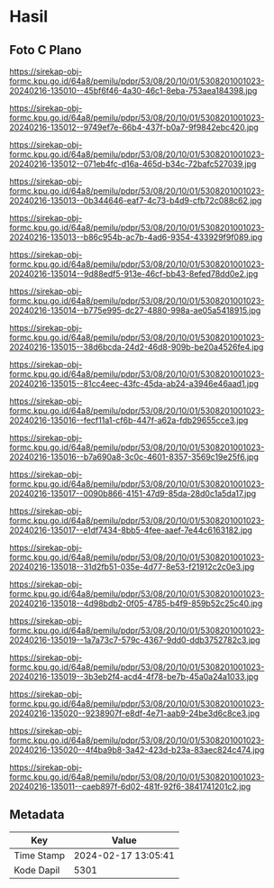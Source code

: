 # Hasil

## Foto C Plano

https://sirekap-obj-formc.kpu.go.id/64a8/pemilu/pdpr/53/08/20/10/01/5308201001023-20240216-135010--45bf6f46-4a30-46c1-8eba-753aea184398.jpg

https://sirekap-obj-formc.kpu.go.id/64a8/pemilu/pdpr/53/08/20/10/01/5308201001023-20240216-135012--9749ef7e-66b4-437f-b0a7-9f9842ebc420.jpg

https://sirekap-obj-formc.kpu.go.id/64a8/pemilu/pdpr/53/08/20/10/01/5308201001023-20240216-135012--071eb4fc-d16a-465d-b34c-72bafc527039.jpg

https://sirekap-obj-formc.kpu.go.id/64a8/pemilu/pdpr/53/08/20/10/01/5308201001023-20240216-135013--0b344646-eaf7-4c73-b4d9-cfb72c088c62.jpg

https://sirekap-obj-formc.kpu.go.id/64a8/pemilu/pdpr/53/08/20/10/01/5308201001023-20240216-135013--b86c954b-ac7b-4ad6-9354-433929f9f089.jpg

https://sirekap-obj-formc.kpu.go.id/64a8/pemilu/pdpr/53/08/20/10/01/5308201001023-20240216-135014--9d88edf5-913e-46cf-bb43-8efed78dd0e2.jpg

https://sirekap-obj-formc.kpu.go.id/64a8/pemilu/pdpr/53/08/20/10/01/5308201001023-20240216-135014--b775e995-dc27-4880-998a-ae05a5418915.jpg

https://sirekap-obj-formc.kpu.go.id/64a8/pemilu/pdpr/53/08/20/10/01/5308201001023-20240216-135015--38d6bcda-24d2-46d8-909b-be20a4526fe4.jpg

https://sirekap-obj-formc.kpu.go.id/64a8/pemilu/pdpr/53/08/20/10/01/5308201001023-20240216-135015--81cc4eec-43fc-45da-ab24-a3946e46aad1.jpg

https://sirekap-obj-formc.kpu.go.id/64a8/pemilu/pdpr/53/08/20/10/01/5308201001023-20240216-135016--fecf11a1-cf6b-447f-a62a-fdb29655cce3.jpg

https://sirekap-obj-formc.kpu.go.id/64a8/pemilu/pdpr/53/08/20/10/01/5308201001023-20240216-135016--b7a690a8-3c0c-4601-8357-3569c19e25f6.jpg

https://sirekap-obj-formc.kpu.go.id/64a8/pemilu/pdpr/53/08/20/10/01/5308201001023-20240216-135017--0090b866-4151-47d9-85da-28d0c1a5da17.jpg

https://sirekap-obj-formc.kpu.go.id/64a8/pemilu/pdpr/53/08/20/10/01/5308201001023-20240216-135017--e1df7434-8bb5-4fee-aaef-7e44c6163182.jpg

https://sirekap-obj-formc.kpu.go.id/64a8/pemilu/pdpr/53/08/20/10/01/5308201001023-20240216-135018--31d2fb51-035e-4d77-8e53-f21912c2c0e3.jpg

https://sirekap-obj-formc.kpu.go.id/64a8/pemilu/pdpr/53/08/20/10/01/5308201001023-20240216-135018--4d98bdb2-0f05-4785-b4f9-859b52c25c40.jpg

https://sirekap-obj-formc.kpu.go.id/64a8/pemilu/pdpr/53/08/20/10/01/5308201001023-20240216-135019--1a7a73c7-579c-4367-9dd0-ddb3752782c3.jpg

https://sirekap-obj-formc.kpu.go.id/64a8/pemilu/pdpr/53/08/20/10/01/5308201001023-20240216-135019--3b3eb2f4-acd4-4f78-be7b-45a0a24a1033.jpg

https://sirekap-obj-formc.kpu.go.id/64a8/pemilu/pdpr/53/08/20/10/01/5308201001023-20240216-135020--9238907f-e8df-4e71-aab9-24be3d6c8ce3.jpg

https://sirekap-obj-formc.kpu.go.id/64a8/pemilu/pdpr/53/08/20/10/01/5308201001023-20240216-135020--4f4ba9b8-3a42-423d-b23a-83aec824c474.jpg

https://sirekap-obj-formc.kpu.go.id/64a8/pemilu/pdpr/53/08/20/10/01/5308201001023-20240216-135011--caeb897f-6d02-481f-92f6-3841741201c2.jpg


## Metadata

| Key        | Value               |
| ---------- | ------------------- |
| Time Stamp | 2024-02-17 13:05:41 |
| Kode Dapil | 5301                |



